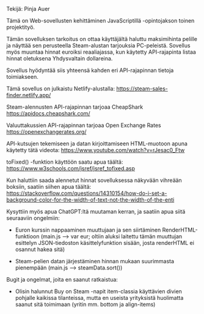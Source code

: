 Tekijä: Pinja Auer

Tämä on Web-sovellusten kehittäminen JavaScriptillä -opintojakson toinen projektityö. 

Tämän sovelluksen tarkoitus on ottaa käyttäjältä haluttu maksimihinta pelille ja näyttää sen perusteella Steam-alustan tarjouksia PC-peleistä. Sovellus myös muuntaa hinnat euroiksi reaaliajassa, kun käytetty API-rajapinta listaa hinnat oletuksena Yhdysvaltain dollareina.

Sovellus hyödyntää siis yhteensä kahden eri API-rajapinnan tietoja toimiakseen.

Tämä sovellus on julkaistu Netlify-alustalla: https://steam-sales-finder.netlify.app/

Steam-alennusten API-rajapinnan tarjoaa CheapShark
https://apidocs.cheapshark.com/

Valuuttakussien API-rajapinnan tarjoaa Open Exchange Rates
https://openexchangerates.org/


API-kutsujen tekemiseen ja datan kirjoittamiseen HTML-muotoon apuna käytetty tätä videota:
https://www.youtube.com/watch?v=rJesac0_Ftw

toFixed() -funktion käyttöön saatu apua täältä:
https://www.w3schools.com/jsref/jsref_tofixed.asp

Kun haluttiin saada alennetut hinnat sovelluksessa näkyvään vihreään boksiin, saatiin siihen apua täältä:
https://stackoverflow.com/questions/14310154/how-do-i-set-a-background-color-for-the-width-of-text-not-the-width-of-the-enti


Kysyttiin myös apua ChatGPT:ltä muutaman kerran, ja saatiin apua siitä seuraaviin ongelmiin:

- Euron kurssin nappaaminen muuttujaan ja sen siirtäminen RenderHTML-funktioon (main.js --> var eur; oltiin aluksi laitettu tämän muuttujan esittelyn JSON-tiedoston käsittelyfunktion sisään, josta renderHTML ei osannut hakea sitä)

- Steam-pelien datan järjestäminen hinnan mukaan suurimmasta pienempään (main.js --> steamData.sort())


Bugit ja ongelmat, joita en saanut ratkaistua:

- Olisin halunnut Buy on Steam -napit item-classia käyttävien divien pohjalle kaikissa tilanteissa, mutta en useista yrityksistä huolimatta saanut sitä toimimaan (yritin mm. bottom ja align-items)

